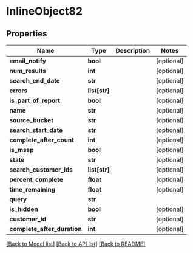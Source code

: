 # InlineObject82

## Properties
Name | Type | Description | Notes
------------ | ------------- | ------------- | -------------
**email_notify** | **bool** |  | [optional] 
**num_results** | **int** |  | [optional] 
**search_end_date** | **str** |  | [optional] 
**errors** | **list[str]** |  | [optional] 
**is_part_of_report** | **bool** |  | [optional] 
**name** | **str** |  | [optional] 
**source_bucket** | **str** |  | [optional] 
**search_start_date** | **str** |  | [optional] 
**complete_after_count** | **int** |  | [optional] 
**is_mssp** | **bool** |  | [optional] 
**state** | **str** |  | [optional] 
**search_customer_ids** | **list[str]** |  | [optional] 
**percent_complete** | **float** |  | [optional] 
**time_remaining** | **float** |  | [optional] 
**query** | **str** |  | 
**is_hidden** | **bool** |  | [optional] 
**customer_id** | **str** |  | [optional] 
**complete_after_duration** | **int** |  | [optional] 

[[Back to Model list]](../README.md#documentation-for-models) [[Back to API list]](../README.md#documentation-for-api-endpoints) [[Back to README]](../README.md)


